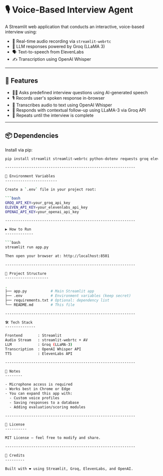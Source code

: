🎙️ Voice-Based Interview Agent
================================

A Streamlit web application that conducts an interactive, voice-based interview using:

- 🎤 Real-time audio recording via `streamlit-webrtc`
- 🧠 LLM responses powered by Groq (LLaMA 3)
- 🗣️ Text-to-speech from ElevenLabs
- ✍️ Transcription using OpenAI Whisper

------------------------------------------------------------

🚀 Features
-----------

- 👨‍💼 Asks predefined interview questions using AI-generated speech
- 🎙️ Records user's spoken response in-browser
- 🧾 Transcribes audio to text using OpenAI Whisper
- 💬 Responds with contextual follow-up using LLaMA-3 via Groq API
- 🔁 Repeats until the interview is complete

------------------------------------------------------------

📦 Dependencies
---------------

Install via pip:

```bash
pip install streamlit streamlit-webrtc python-dotenv requests groq elevenlabs av

------------------------------------------------------------

🔐 Environment Variables
------------------------

Create a `.env` file in your project root:

```bash
GROQ_API_KEY=your_groq_api_key  
ELEVEN_API_KEY=your_elevenlabs_api_key  
OPENAI_API_KEY=your_openai_api_key

------------------------------------------------------------

▶️ How to Run
-------------

```bash
streamlit run app.py

Then open your browser at: http://localhost:8501

------------------------------------------------------------

📁 Project Structure
--------------------

.
├── app.py           # Main Streamlit app  
├── .env             # Environment variables (keep secret)  
├── requirements.txt # Optional: dependency list  
└── README.md        # This file

------------------------------------------------------------

🛠️ Tech Stack
--------------

Frontend       : Streamlit  
Audio Stream   : streamlit-webrtc + AV  
LLM            : Groq (LLaMA-3)  
Transcription  : OpenAI Whisper API  
TTS            : ElevenLabs API

------------------------------------------------------------

📌 Notes
--------

- Microphone access is required
- Works best in Chrome or Edge
- You can expand this app with:
  - Custom voice profiles
  - Saving responses to a database
  - Adding evaluation/scoring modules

------------------------------------------------------------

📄 License
----------

MIT License — feel free to modify and share.

------------------------------------------------------------

👏 Credits
---------

Built with ❤️ using Streamlit, Groq, ElevenLabs, and OpenAI.
